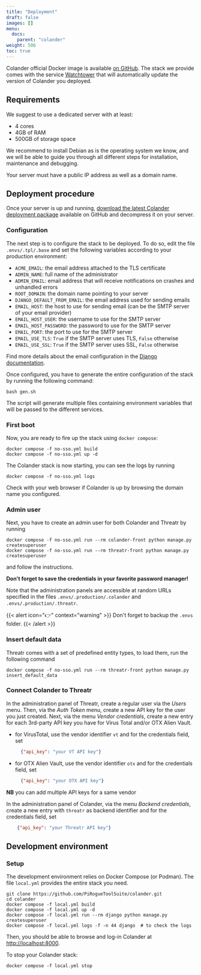 ```yaml
---
title: "Deployment"
draft: false
images: []
menu:
  docs:
    parent: "colander"
weight: 506
toc: true
---
```


Colander official Docker image is available [on GitHub](https://github.com/PiRogueToolSuite/colander/pkgs/container/colander). The stack we provide comes with the service [Watchtower](https://containrrr.dev/watchtower/) that will automatically update the version of Colander you deployed.

## Requirements
We suggest to use a dedicated server with at least:

* 4 cores
* 4GB of RAM
* 500GB of storage space

We recommend to install Debian as is the operating system we know, and we will be able to guide you through all different steps for installation, maintenance and debugging. 

Your server must have a public IP address as well as a domain name.

## Deployment procedure
Once your server is up and running, [download the latest Colander deployment package](https://github.com/PiRogueToolSuite/colander/releases/latest) available on GitHub and decompress it on your server.

### Configuration
The next step is to configure the stack to be deployed. To do so, edit the file `.envs/.tpl/.base` and set the following variables according to your production environment:

* `ACME_EMAIL`: the email address attached to the TLS certificate
* `ADMIN_NAME`: full name of the administrator
* `ADMIN_EMAIL`: email address that will receive notifications on crashes and unhandled errors
* `ROOT_DOMAIN`: the domain name pointing to your server 
* `DJANGO_DEFAULT_FROM_EMAIL`: the email address used for sending emails
* `EMAIL_HOST`: the host to use for sending email (can be the SMTP server of your email provider)
* `EMAIL_HOST_USER`: the username to use for the SMTP server
* `EMAIL_HOST_PASSWORD`: the password to use for the SMTP server 
* `EMAIL_PORT`: the port to use for the SMTP server 
* `EMAIL_USE_TLS`: `True` if the SMTP server uses TLS, `False` otherwise
* `EMAIL_USE_SSL`: `True` if the SMTP server uses SSL, `False` otherwise

Find more details about the email configuration in the [Django documentation](https://docs.djangoproject.com/en/4.2/ref/settings/#email-use-tls).

Once configured, you have to generate the entire configuration of the stack by running the following command:

```text
bash gen.sh
```

The script will generate multiple files containing environment variables that will be passed to the different services.

### First boot
Now, you are ready to fire up the stack using `docker compose`:

```text
docker compose -f no-sso.yml build
docker compose -f no-sso.yml up -d 
```

The Colander stack is now starting, you can see the logs by running 

```text
docker compose -f no-sso.yml logs
```

Check with your web browser if Colander is up by browsing the domain name you configured.

### Admin user
Next, you have to create an admin user for both Colander and Threatr by running 

```text
docker compose -f no-sso.yml run --rm colander-front python manage.py createsuperuser
docker compose -f no-sso.yml run --rm threatr-front python manage.py createsuperuser
```

and follow the instructions.

**Don't forget to save the credentials in your favorite password manager!**

Note that the administration panels are accessible at random URLs specified in the files `.envs/.production/.colander` and `.envs/.production/.threatr`.

{{< alert icon="👉" context="warning" >}}
Don't forget to backup the `.envs` folder.
{{< /alert >}}

### Insert default data
Threatr comes with a set of predefined entity types, to load them, run the following command

```text
docker compose -f no-sso.yml run --rm threatr-front python manage.py insert_default_data
```

### Connect Colander to Threatr
In the administration panel of Threatr, create a regular user via the *Users* menu. Then, via the *Auth Token* menu, create a new API key for the user you just created. Next, via the menu *Vendor credentials*, create a new entry for each 3rd-party API key you have for Virus Total and/or OTX Alien Vault.

* for VirusTotal, use the vendor identifier `vt` and for the credentials field, set 
    ```json
      {"api_key": "your VT API key"}
    ```
* for OTX Alien Vault, use the vendor identifier `otx` and for the credentials field, set 
    ```json
      {"api_key": "your OTX API key"}
    ```

**NB** you can add multiple API keys for a same vendor    

In the administration panel of Colander, via the menu *Backend credentials*, create a new entry with `threatr` as backend identifier and for the credentials field, set 
```json
    {"api_key": "your Threatr API key"}
```

## Development environment

### Setup
The development environment relies on Docker Compose (or Podman). The file `local.yml` provides the entire stack you need.

```text
git clone https://github.com/PiRogueToolSuite/colander.git
cd colander
docker compose -f local.yml build 
docker compose -f local.yml up -d
docker compose -f local.yml run --rm django python manage.py createsuperuser 
docker compose -f local.yml logs -f -n 44 django  # to check the logs
```
Then, you should be able to browse and log-in Colander at [http://localhost:8000](http://localhost:8000).

To stop your Colander stack:
```text
docker compose -f local.yml stop
```
